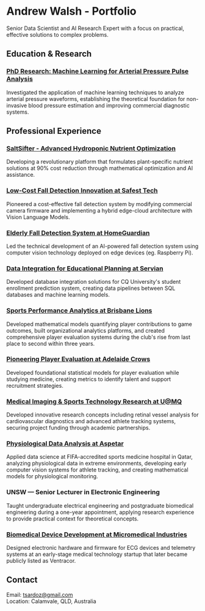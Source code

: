 # Andrew Walsh - Portfolio

Senior Data Scientist and AI Research Expert with a focus on practical, effective solutions to complex problems.

## Education & Research

### [PhD Research: Machine Learning for Arterial Pressure Pulse Analysis](phd.md)
Investigated the application of machine learning techniques to analyze arterial pressure waveforms, establishing the theoretical foundation for non-invasive blood pressure estimation and improving commercial diagnostic systems.

## Professional Experience

### [SaltSifter - Advanced Hydroponic Nutrient Optimization](sifterlabs.md)
Developing a revolutionary platform that formulates plant-specific nutrient solutions at 90% cost reduction through mathematical optimization and AI assistance.

### [Low-Cost Fall Detection Innovation at Safest Tech](safesttech.md)
Pioneered a cost-effective fall detection system by modifying commercial camera firmware and implementing a hybrid edge-cloud architecture with Vision Language Models.

### [Elderly Fall Detection System at HomeGuardian](homeguardian.md)
Led the technical development of an AI-powered fall detection system using computer vision technology deployed on edge devices (eg. Raspberry Pi).

### [Data Integration for Educational Planning at Servian](servian.md)
Developed database integration solutions for CQ University's student enrollment prediction system, creating data pipelines between SQL databases and machine learning models.

### [Sports Performance Analytics at Brisbane Lions](brisbanelions.md)
Developed mathematical models quantifying player contributions to game outcomes, built organizational analytics platforms, and created comprehensive player evaluation systems during the club's rise from last place to second within three years.

### [Pioneering Player Evaluation at Adelaide Crows](adelaidecrows.md)
Developed foundational statistical models for player evaluation while studying medicine, creating metrics to identify talent and support recruitment strategies.

### [Medical Imaging & Sports Technology Research at U@MQ](uatmq.md)
Developed innovative research concepts including retinal vessel analysis for cardiovascular diagnostics and advanced athlete tracking systems, securing project funding through academic partnerships.

### [Physiological Data Analysis at Aspetar](aspetar.md)
Applied data science at FIFA-accredited sports medicine hospital in Qatar, analyzing physiological data in extreme environments, developing early computer vision systems for athlete tracking, and creating mathematical models for physiological monitoring.

### UNSW — Senior Lecturer in Electronic Engineering
Taught undergraduate electrical engineering and postgraduate biomedical engineering during a one-year appointment, applying research experience to provide practical context for theoretical concepts.

### [Biomedical Device Development at Micromedical Industries](micromedical.md)
Designed electronic hardware and firmware for ECG devices and telemetry systems at an early-stage medical technology startup that later became publicly listed as Ventracor.

## Contact

Email: tsardoz@gmail.com  
Location: Calamvale, QLD, Australia
